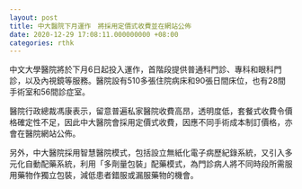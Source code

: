 ```yaml
---
layout: post
title: 中大醫院下月運作　將採用定價式收費並在網站公佈　
date: 2020-12-29 17:08:11.000000000 +08:00
categories: rthk
---
```


中文大學醫院將於下月6日起投入運作，首階段提供普通科門診、專科和眼科門診，以及內視鏡等服務。醫院設有510多張住院病床和90張日間床位，也有28間手術室和56間診症室。

醫院行政總裁馮康表示，留意普遍私家醫院收費高昂，透明度低，套餐式收費令價格確定性不足，因此中大醫院會採用定價式收費，因應不同手術成本制訂價格，亦會在醫院網站公佈。

另外，中大醫院採用智慧醫院模式，包括設立無紙化電子病歷紀錄系統，又引入多元化自動配藥系統，利用「多劑量包裝」配藥模式，為門診病人將不同時段所需服用藥物作獨立包裝，減低患者錯服或漏服藥物的機會。
